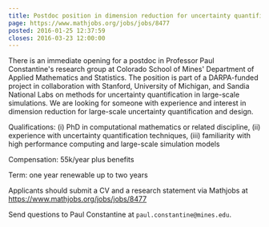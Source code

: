 ```yaml
---
title: Postdoc position in dimension reduction for uncertainty quantification
page: https://www.mathjobs.org/jobs/jobs/8477
posted: 2016-01-25 12:37:59
closes: 2016-03-23 12:00:00
---
```


There is an immediate opening for a postdoc in Professor Paul Constantine's research group at Colorado School of Mines' Department of Applied Mathematics and Statistics. The position is part of a DARPA-funded project in collaboration with Stanford, University of Michigan, and Sandia National Labs on methods for uncertainty quantification in large-scale simulations. We are looking for someone with experience and interest in dimension reduction for large-scale uncertainty quantification and design. 

Qualifications: (i) PhD in computational mathematics or related discipline, (ii) experience with uncertainty quantification techniques, (iii) familiarity with high performance computing and large-scale simulation models

Compensation: 55k/year plus benefits

Term: one year renewable up to two years

Applicants should submit a CV and a research statement via Mathjobs at
<https://www.mathjobs.org/jobs/jobs/8477>

Send questions to Paul Constantine at `paul.constantine@mines.edu`.
